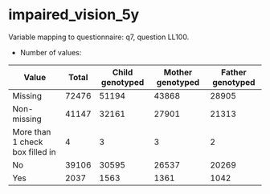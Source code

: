 # impaired_vision_5y
Variable mapping to questionnaire: q7, question LL100.
- Number of values:

| Value | Total | Child genotyped | Mother genotyped | Father genotyped |
| ----- | ----- | --------------- | ---------------- | ---------------- |
| Missing | 72476 | 51194 | 43868 | 28905 |
| Non-missing | 41147 | 32161 | 27901 | 21313 |
| More than 1 check box filled in | 4 | 3 | 3 |2 |
| No | 39106 | 30595 | 26537 |20269 |
| Yes | 2037 | 1563 | 1361 |1042 |



